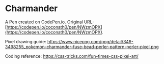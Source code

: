 # Charmander

A Pen created on CodePen.io. Original URL: [https://codepen.io/coconath0/pen/NWzmOPX](https://codepen.io/coconath0/pen/NWzmOPX).

Pixel drawing guide: https://www.nicepng.com/png/detail/349-3498255_pokemon-charmander-fuse-bead-perler-pattern-perler-pixel.png

Coding reference: https://css-tricks.com/fun-times-css-pixel-art/
